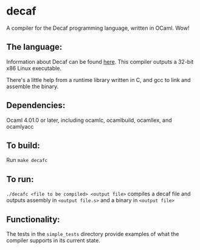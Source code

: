 # decaf
A compiler for the Decaf programming language, written in OCaml. Wow!

## The language:
Information about Decaf can be found
[here](http://cs.brown.edu/courses/csci1260/).
This compiler outputs a 32-bit x86 Linux executable.

There's a little help from a runtime library written in C, and gcc to link and
assemble the binary.

## Dependencies:
Ocaml 4.01.0 or later, including ocamlc, ocamlbuild, ocamllex, and ocamlyacc

## To build:
Run `make decafc`

## To run:

`./decafc <file to be compiled> <output file>` compiles a decaf file and outputs
assembly in `<output file.s>` and a binary in `<output file>`

## Functionality:

The tests in the `simple_tests` directory provide examples of what the compiler
supports in its current state. 

